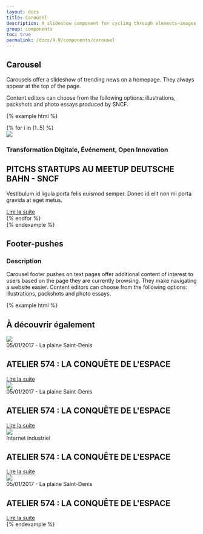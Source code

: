 ```yaml
---
layout: docs
title: Carousel
description: A slideshow component for cycling through elements—images or slides of text—like a carousel.
group: components
toc: true
permalink: /docs/4.0/components/carousel
---
```


## Carousel

Carousels offer a slideshow of trending news on a homepage. They always appear at the top of the page.

Content editors can choose from the following options: illustrations, packshots and photo essays produced by SNCF.

{% example html %}
<div class="swiper carousel" data-component="carousel">
  <div class="swiper-container" data-role="container">
    <!-- Additional required wrapper -->
    <div class="swiper-wrapper">
      {% for i in (1..5) %}
      <div class="swiper-slide">
        <div class="row bg-light">
          <div class="col-12 col-md-6">
            <img class="w-100" src="https://dummyimage.com/640x383/000/fff" />
          </div>
          <div class="col-12 col-md-6">
            <div class="carousel-item-content">
              <h3 class="text-sm font-weight-medium text-primary text-uppercase">Transformation Digitale, Événement, Open Innovation</h3>
              <h2>PITCHS STARTUPS AU MEETUP DEUTSCHE BAHN - SNCF</h2>
              <p class="mb-2">Vestibulum id ligula porta felis euismod semper. Donec id elit non mi porta gravida at eget metus.</p>
              <a href="#" class="btn btn-link">Lire la suite <i class="icons-arrow-next icons-size-x5 ml-2" aria-hidden="true"></i></a>
            </div>
          </div>
        </div>
      </div>
      {% endfor %}     
    </div>
  </div>
  <div class="carousel-controls">
    <div class="row">
    <div class="col-12 col-md-6"></div>
    <div class="col-12 col-md-6 d-md-flex align-items-md-end justify-content-center justify-content-md-between">
      <div class="swiper-buttons d-none d-md-flex">
        <div class="swiper-button-prev" data-role="button-prev"><i class="icons-arrow-prev icons-size-x75" aria-hidden="true"></i></div>
        <div class="swiper-button-next" data-role="button-next"><i class="icons-arrow-next icons-size-x75" aria-hidden="true"></i></div>
      </div>
      <div class="gr-md-5">
        <div class="swiper-pagination" data-role="pagination"></div>
      </div>
    </div>
    </div>
  </div>
</div>
{% endexample %}

## Footer-pushes

### Description

Carousel footer pushes on text pages offer additional content of interest to users based on the page they are currently browsing. They make navigating a website easier. Content editors can choose from the following options: illustrations, packshots and photo essays.

{% example html %}
<div class="bg-light">
  <div class="container gt-8 gb-5">
    <h2 class="h1 mb-5">À découvrir également</h2>
    <div class="swiper multi-slideshow" data-component="multi-slideshow">
      <div class="swiper-container" data-role="container">
        <div class="swiper-wrapper">
          <div class="swiper-slide">
            <div>
              <img class="w-100 mb-4 rounded" src="https://dummyimage.com/240x158/000/fff" />
              <div>
                <div class="text-sm text-uppercase mb-2">05/01/2017 - La plaine Saint-Denis</div>
                <h2 class="mb-3">ATELIER 574 : LA CONQUÊTE DE L'ESPACE</h2>
                <a href="#" class="btn btn-link">Lire la suite <i class="icons-arrow-next icons-size-x5 ml-2" aria-hidden="true"></i></a>
              </div>
            </div>
          </div>
          <div class="swiper-slide">
            <div>
              <img class="w-100 mb-4 rounded" src="https://dummyimage.com/240x158/000/fff" />
              <div>
                <div class="text-sm text-uppercase mb-2">05/01/2017 - La plaine Saint-Denis</div>
                <h2 class="mb-3">ATELIER 574 : LA CONQUÊTE DE L'ESPACE</h2>
                <a href="#" class="btn btn-link">Lire la suite <i class="icons-arrow-next icons-size-x5 ml-2" aria-hidden="true"></i></a>
              </div>
            </div>
          </div>
          <div class="swiper-slide">
            <div>
              <img class="w-100 mb-4 rounded" src="https://dummyimage.com/240x158/000/fff" />
              <div>
                <div class="text-sm text-uppercase text-primary font-weight-medium mb-2">Internet industriel</div>
                <h2 class="mb-3">ATELIER 574 : LA CONQUÊTE DE L'ESPACE</h2>
                <a href="#" class="btn btn-link">Lire la suite <i class="icons-arrow-next icons-size-x5 ml-2" aria-hidden="true"></i></a>
              </div>
            </div>
          </div>
          <div class="swiper-slide">
            <div>
              <img class="w-100 mb-4 rounded" src="https://dummyimage.com/240x158/000/fff" />
              <div>
                <div class="text-sm text-uppercase mb-2">05/01/2017 - La plaine Saint-Denis</div>
                <h2 class="mb-3">ATELIER 574 : LA CONQUÊTE DE L'ESPACE</h2>
                <a href="#" class="btn btn-link">Lire la suite <i class="icons-arrow-next icons-size-x5 ml-2" aria-hidden="true"></i></a>
              </div>
            </div>
          </div>
        </div>
      </div>
      <div class="swiper-pagination gt-5" data-role="pagination"></div>
      <div class="swiper-buttons">
        <div class="swiper-button-prev" data-role="button-prev"><i class="icons-arrow-prev icons-size-x75" aria-hidden="true"></i></div>
        <div class="swiper-button-next" data-role="button-next"><i class="icons-arrow-next icons-size-x75" aria-hidden="true"></i></div>
      </div>
    </div>
  </div>
</div>
{% endexample %}

